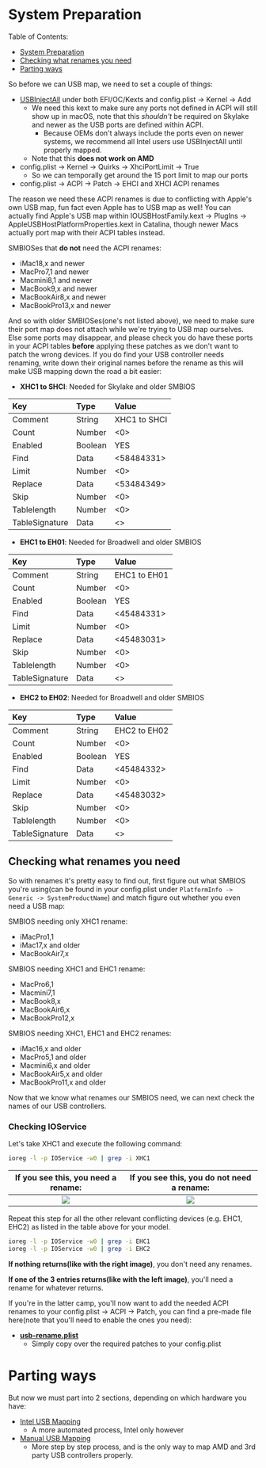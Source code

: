 # System Preparation

Table of Contents:

* [System Preparation](#system-preparation)
* [Checking what renames you need](#checking-what-renames-you-need)
* [Parting ways](#parting-ways)

So before we can USB map, we need to set a couple of things:

* [USBInjectAll](https://github.com/Sniki/OS-X-USB-Inject-All/releases) under both EFI/OC/Kexts and config.plist -> Kernel -> Add
  * We need this kext to make sure any ports not defined in ACPI will still show up in macOS, note that this *shouldn't* be required on Skylake and newer as the USB ports are defined within ACPI.
    * Because OEMs don't always include the ports even on newer systems, we recommend all Intel users use USBInjectAll until properly mapped.
  * Note that this **does not work on AMD**
* config.plist -> Kernel -> Quirks -> XhciPortLimit -> True
  * So we can temporally get around the 15 port limit to map our ports
* config.plist -> ACPI -> Patch -> EHCI and XHCI ACPI renames

The reason we need these ACPI renames is due to conflicting with Apple's own USB map, fun fact even Apple has to USB map as well! You can actually find Apple's USB map within IOUSBHostFamily.kext -> PlugIns -> AppleUSBHostPlatformProperties.kext in Catalina, though newer Macs actually port map with their ACPI tables instead.

SMBIOSes that **do not** need the ACPI renames:

* iMac18,x and newer
* MacPro7,1 and newer
* Macmini8,1 and newer
* MacBook9,x  and newer
* MacBookAir8,x  and newer
* MacBookPro13,x and newer

And so with older SMBIOSes(one's not listed above), we need to make sure their port map does not attach while we're trying to USB map ourselves. Else some ports may disappear, and please check you do have these ports in your ACPI tables **before** applying these patches as we don't want to patch the wrong devices. If you do find your USB controller needs renaming, write down their original names before the rename as this will make USB mapping down the road a bit easier:

* **XHC1 to SHCI**: Needed for Skylake and older SMBIOS

| Key | Type | Value |
| :--- | :--- | :--- |
| Comment | String | XHC1 to SHCI |
| Count | Number | <0> |
| Enabled | Boolean | YES |
| Find | Data | <58484331> |
| Limit | Number | <0> |
| Replace | Data | <53484349> |
| Skip | Number | <0> |
| Tablelength | Number | <0> |
| TableSignature | Data | <> |

* **EHC1 to EH01**: Needed for Broadwell and older SMBIOS

| Key | Type | Value |
| :--- | :--- | :--- |
| Comment | String | EHC1 to EH01 |
| Count | Number | <0> |
| Enabled | Boolean | YES |
| Find | Data | <45484331> |
| Limit | Number | <0> |
| Replace | Data | <45483031> |
| Skip | Number | <0> |
| Tablelength | Number | <0> |
| TableSignature | Data | <> |

* **EHC2 to EH02**: Needed for Broadwell and older SMBIOS

| Key | Type | Value |
| :--- | :--- | :--- |
| Comment | String | EHC2 to EH02 |
| Count | Number | <0> |
| Enabled | Boolean | YES |
| Find | Data | <45484332> |
| Limit | Number | <0> |
| Replace | Data | <45483032> |
| Skip | Number | <0> |
| Tablelength | Number | <0> |
| TableSignature | Data | <> |

## Checking what renames you need

So with renames it's pretty easy to find out, first figure out what SMBIOS you're using(can be found in your config.plist under `PlatformInfo -> Generic -> SystemProductName`) and match figure out whether you even need a USB map:

SMBIOS needing only XHC1 rename:

* iMacPro1,1
* iMac17,x and older
* MacBookAir7,x

SMBIOS needing XHC1 and EHC1 rename:

* MacPro6,1
* Macmini7,1
* MacBook8,x
* MacBookAir6,x
* MacBookPro12,x

SMBIOS needing XHC1, EHC1 and EHC2 renames:

* iMac16,x and older
* MacPro5,1 and older
* Macmini6,x and older
* MacBookAir5,x  and older
* MacBookPro11,x and older

Now that we know what renames our SMBIOS need, we can next check the names of our USB controllers.

### Checking IOService

Let's take XHC1 and execute the following command:

```sh
ioreg -l -p IOService -w0 | grep -i XHC1
```

If you see this, you need a rename: |  If you see this, you do not need a rename:
:-------------------------:|:-------------------------:
![](../images/system-preperation-md/ioreg-name.png)  |  ![](../images/system-preperation-md/no-rename-needed.png)

Repeat this step for all the other relevant conflicting devices (e.g. EHC1, EHC2) as listed in the table above for your model.

```sh
ioreg -l -p IOService -w0 | grep -i EHC1
ioreg -l -p IOService -w0 | grep -i EHC2
```

**If nothing returns(like with the right image)**, you don't need any renames.

**If one of the 3 entries returns(like with the left image)**, you'll need a rename for whatever returns.

If you're in the latter camp, you'll now want to add the needed ACPI renames to your config.plist -> ACPI -> Patch, you can find a pre-made file here(note that you'll need to enable the ones you need):

* **[usb-rename.plist](https://github.com/dortania/OpenCore-Post-Install/blob/master/extra-files/usb-rename.plist)**
  * Simply copy over the required patches to your config.plist

# Parting ways

But now we must part into 2 sections, depending on which hardware you have:

* [Intel USB Mapping](../usb/intel-mapping/intel.md)
  * A more automated process, Intel only however
* [Manual USB Mapping](../usb/manual/manual.md)
  * More step by step process, and is the only way to map AMD and 3rd party USB controllers properly.

